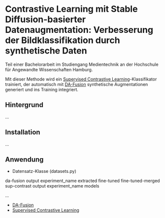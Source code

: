 # Contrastive Learning mit Stable Diffusion-basierter Datenaugmentation: Verbesserung der Bildklassifikation durch synthetische Daten

Teil einer Bachelorarbeit im Studiengang Medientechnik an der Hochschule für Angewandte Wissenschaften Hamburg.

Mit dieser Methode wird ein [Supervised Contrastive Learning](https://arxiv.org/abs/2004.11362)-Klassifikator trainiert, der automatisch mit [DA-Fusion](https://arxiv.org/abs/2302.07944) synthetische Augmentationen generiert und ins Training integriert.

## Hintergrund

...

## Installation

...

## Anwendung

- Datensatz-Klasse (datasets.py)

da-fusion
    output
        experiment_name
            extracted
            fine-tuned
            fine-tuned-merged
sup-contrast
    output
        experiment_name
            models

...

- [DA-Fusion](da-fusion/README.md)
- [Supervised Contrastive Learning](sup-contrast/README.md)